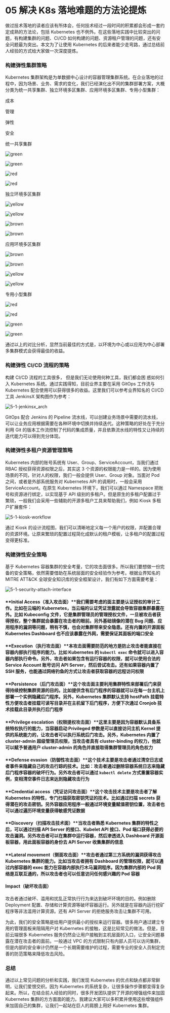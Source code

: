 05 解决 K8s 落地难题的方法论提炼
====================

做过技术落地的读者应该有所体会，任何技术经过一段时间的积累都会形成一套约定成熟的方法论，包括 Kubernetes 也不例外。在这些落地实践中比较突出的问题，有构建集群的问题、CI/CD 如何构建的问题、资源租户管理的问题，还有安全问题最为突出。本文为了让使用 Kubernetes 的后来者能少走弯路，通过总结前人经验的方式给大家做一次深度提炼。

### 构建弹性集群策略

Kubernetes 集群架构是为单数据中心设计的容器管理集群系统。在企业落地的过程中，因为场景、业务、需求的变化，我们已经演化出不同的集群部署方案，大概分类为统一共享集群、独立环境多区集群、应用环境多区集群、专用小型集群：

成本

管理

弹性

安全

统一共享集群

![green](assets/8cfbd0f0-d65c-11ea-9203-1bcff1a80007.jpg)

![green](assets/8cfbd0f0-d65c-11ea-9203-1bcff1a80007.jpg)

![red](assets/e37fa4b0-d65c-11ea-b558-cd3c105f83ae.jpg)

![red](assets/e37fa4b0-d65c-11ea-b558-cd3c105f83ae.jpg)

独立环境多区集群

![yellow](assets/b1b81cf0-d65c-11ea-a0a4-91ded31f57b1.jpg)

![yellow](assets/b1b81cf0-d65c-11ea-a0a4-91ded31f57b1.jpg)

![brown](assets/c8edbba0-d65c-11ea-a0a4-91ded31f57b1.jpg)

![brown](assets/c8edbba0-d65c-11ea-a0a4-91ded31f57b1.jpg)

应用环境多区集群

![brown](assets/c8edbba0-d65c-11ea-a0a4-91ded31f57b1.jpg)

![brown](assets/c8edbba0-d65c-11ea-a0a4-91ded31f57b1.jpg)

![yellow](assets/b1b81cf0-d65c-11ea-a0a4-91ded31f57b1.jpg)

![yellow](assets/b1b81cf0-d65c-11ea-a0a4-91ded31f57b1.jpg)

专用小型集群

![red](assets/e37fa4b0-d65c-11ea-b558-cd3c105f83ae.jpg)

![red](assets/e37fa4b0-d65c-11ea-b558-cd3c105f83ae.jpg)

![green](assets/8cfbd0f0-d65c-11ea-9203-1bcff1a80007.jpg)

![green](assets/8cfbd0f0-d65c-11ea-9203-1bcff1a80007.jpg)

通过以上的对比分析，显然当前最佳的方式是，以环境为中心或以应用为中心部署多集群模式会获得最佳的收益。

### 构建弹性 CI/CD 流程的策略

构建 CI/CD 流程的工具很多， 但是我们无论使用何种工具，我们都会困 惑如何引入 Kubernetes 系统。通过实践得知，目前业界主要在采用 GitOps 工作流与 Kubernetes 配合使用可以获得很多的收益。这里我们可以参考业界知名的 CI/CD 工具 JenkinsX 架构图作为参考：

![5-1-jenkinsx_arch](assets/0307b200-d65d-11ea-8ff5-1f2baade933b.jpg)

GitOps 配合 Jenkins 的 Pipeline 流水线，可以创建业务场景中需要的流水线，可以让业务应用根据需要在各种环境中切换并持续迭代。这种策略的好处在于充分利用 Git 的版本工作流控制了代码的集成质量，并且依靠流水线的特性又让持续的迭代能力可以得到充分体现。

### 构建弹性多租户资源管理策略

Kubernetes 内部的账号系统有 User、Group、ServiceAccount，当我们通过 RBAC 授权获得资源权限之后，其实这 3 个资源的权限能力是一样的。因为使用场景的不同，针对人的权限，我们一般会提供 User、Group 对象。当面对 Pod 之间，或者是外部系统服务对 Kubernetes API 的调用时，一般会采用 ServiceAccount。在原生 Kubernetes 环境下，我们可以通过 Namespace 把账号和资源进行绑定，以实现基于 API 级别的多租户。但是原生的多租户配置过于繁琐，一般我们会采用一些辅助的开源多租户工具来帮助我们，例如 Kiosk 多租户扩展套件：

![5-1-kiosk-workflow](assets/24de6a40-d65d-11ea-a0a4-91ded31f57b1.jpg)

通过 Kiosk 的设计流程图，我们可以清晰地定义每一个用户的权限，并配置合理的资源环境。让原来繁琐的配置过程简化成默认的租户模板，让多租户的配置过程变得更标准。

### 构建弹性安全策略

基于 Kubernetes 容器集群的安全考量，它的攻击面很多。所以我们要想做一份完备的安全策略，依然需要借助在系统层面的安全经验作为参考。根据业界知名的 MITRE ATT&CK 全球安全知识库的安全框架设计，我们有如下方面需要考量：

![5-1-security-attach-interface](assets/479410d0-d65d-11ea-8e3d-27a3708e9ea4.jpg)

#### **Initial Access（准入攻击面）**我们需要考虑的面主要是认证授权的审计工作。比如在云端的 Kubernetes，当云端的认证凭证泄露就会导致容器集群暴露在外。比如 Kubeconfig 文件，它是集群管理员的管理授权文件，一旦被攻击者获得授权，整个集群就会暴露在攻击者的眼前。另外基础镜像的潜在 Bug 问题、应用程序的漏洞等问题，稍有不慎，也会对集群带来安全隐患。还有内置的开源面板 Kubernetes Dashboard 也不应该暴露在外网，需要保证其面板的端口安全

#### **Execution（执行攻击面）**本攻击面需要防范的地方是防止攻击者能直接在容器内部执行程序的能力。比如 Kubernetes 的 `kubectl exec` 命令就可以进入容器内部执行命令。另外，攻击者如果包含有运行容器的权限，就可以使用合法的 Service Account 账号访问 API Server，然后尝试攻击。还有如果容器内置了 SSH 服务，也能通过网络钓鱼的方式让攻击者获取容器的远程访问权限

#### **Persistence（后门攻击面）**这个攻击面主要利用集群特性来部署后门来获得持续控制集群资源的目的。比如提供含有后门程序的容器就可以在每一台主机上部署一个实例隐藏后门程序。另外，Kubernetes 集群默认支持 hostPath 挂载特性方便攻击者挂载可读写目录并在主机留下后门程序，方便下次通过 Cronjob 技术挂载此目录并执行后门程序

#### **Privilege escalation（权限提权攻击面）**这里主要是因为容器默认具备系统特权执行的能力，当容器启动 Privileged 参数是可以直接访问主机 Kernel 提供的系统能力的，让攻击者可以执行系统后门攻击。另外，Kubernetes 内置了 cluster-admin 超级管理员权限，当攻击者具有 cluster-binding 的权力，他就可以赋予普通用户 cluster-admin 的角色并直接取得集群管理员的角色权力

#### **Defense evasion（防御性攻击面）**这个技术主要是攻击者通过清空日志或者事件来隐藏自己的攻击行踪的技术。比如：攻击者通过删除容器系统日志来隐藏后门程序容器的破坏行为。另外攻击者可以通过 `kubectl delete` 方式重置容器实例，变相清空事件日志来达到隐藏攻击行为

#### **Credential access（凭证访问攻击面）**这个攻击技术主要是攻击者了解 Kubernetes 的特性，专门扫描获取密钥凭证的技术。比如通过扫描 secrets 获得潜在的攻击密钥。另外容器应用程序一般通过环境变量赋值密钥位置，攻击者也可以通过遍历环境变量获得敏感凭证数据

#### **Discovery（扫描攻击技术面）**当攻击者熟悉 Kubernetes 集群的特性之后，可以通过扫描 API Server 的接口、Kubelet API 接口、Pod 端口获得必要的攻击漏洞。另外攻击者可以在集群中运行容器，然后渗透进入 Dashboard 开源面板容器，用此面板容器的身份去 API Server 收集集群的信息

#### **Lateral movement（侧面攻击面）**攻击者通过第三方系统的漏洞获得攻击 Kubernetes 集群的能力。比如当攻击者拥有 Dashboard 的管理权限，就可以通过内部容器的 exec 能力在容器内部执行木马漏洞程序。因为集群内部的 Pod 网络是互联互通的，所以攻击者也可以任意访问任何感兴趣的 Pod 容器

#### **Impact（破坏攻击面）**

攻击者通过破坏、滥用和扰乱正常执行行为来达到破坏环境的目的。例如删除 Deployment 配置、存储和计算资源等破坏容器运行。另外就是在容器内运行挖矿程序等非法滥用计算资源。还有 API Server 的拒绝服务攻击让集群不可用。

为此，我们的安全策略是给用户提供最小的授权来运行容器。很多用户通过建立专用的管理面板来阻隔用户对 Kubernetes 的接触，这是比较常见的做法。但是，目前云端很多 Kubernetes 服务仍然会让用户接触到主机层面的入口，让安全问题暴露在潜在攻击者的面前。一般通过 VPC 的方式限制只有内部人员可以访问集群，但是内部的安全审计仍然是一个长期需要维护的过程，需要专业的安全人员制定完善的防范策略来降低攻击风险。

### 总结

通过以上常见问题的分析和实践，我们发现 Kubernetes 的优点和缺点都非常鲜明，让我们爱恨交织。因为 Kubernetes 的系统复杂，让很多操作步骤都变得复杂起来。所以，在结合前人经验的同时，很多开发团队提供了开源的增强组件来加固 Kubernetes 集群的方方面面的能力。我建议大家可以多积累并使用这些增强组件来加固自己的集群，让我们一起站在巨人的肩膀上用好 Kubernetes 集群。
